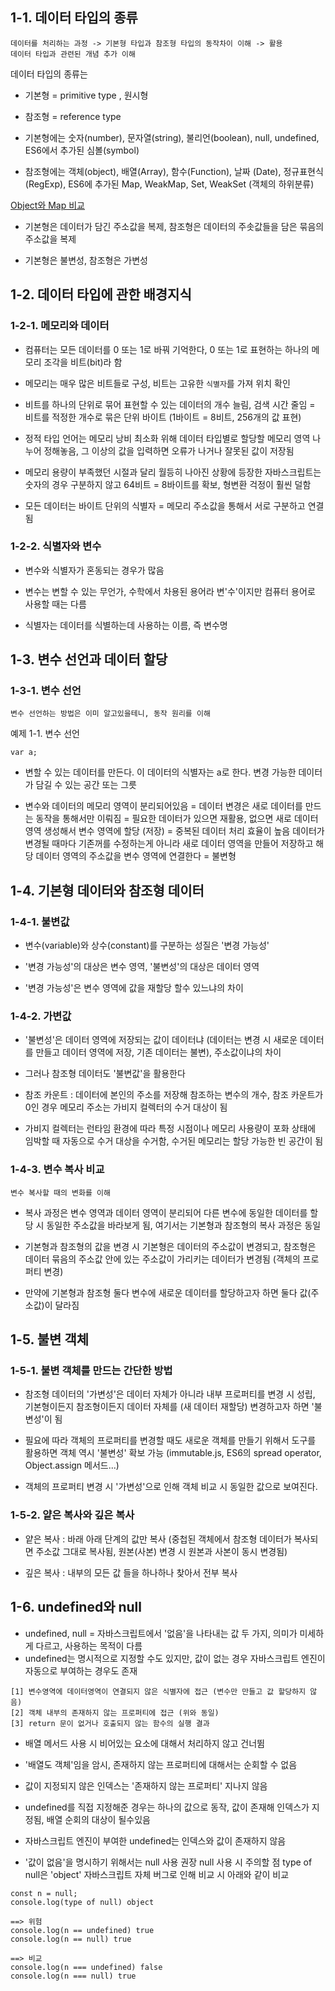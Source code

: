 ## 1-1. 데이터 타입의 종류

```
데이터를 처리하는 과정 -> 기본형 타입과 참조형 타입의 동작차이 이해 -> 활용
데이터 타입과 관련된 개념 추가 이해
```

데이터 타입의 종류는

- 기본형 = primitive type , 원시형

- 참조형 = reference type

- 기본형에는 숫자(number), 문자열(string), 불리언(boolean), null, undefined, ES6에서 추가된 심볼(symbol)

- 참조형에는 객체(object), 배열(Array), 함수(Function), 날짜 (Date), 정규표현식(RegExp), ES6에 추가된 Map, WeakMap, Set, WeakSet (객체의 하위분류)

[Object와 Map 비교](https://developer.mozilla.org/ko/docs/Web/JavaScript/Guide/Keyed_collections#object%EC%99%80_map_%EB%B9%84%EA%B5%90)

- 기본형은 데이터가 담긴 주소값을 복제, 참조형은 데이터의 주솟값들을 담은 묶음의 주소값을 복제

- 기본형은 불변성, 참조형은 가변성

## 1-2. 데이터 타입에 관한 배경지식

### 1-2-1. 메모리와 데이터

- 컴퓨터는 모든 데이터를 0 또는 1로 바꿔 기억한다, 0 또는 1로 표현하는 하나의 메모리 조각을 비트(bit)라 함

- 메모리는 매우 많은 비트들로 구성, 비트는 고유한 `식별자`를 가져 위치 확인

- 비트를 하나의 단위로 묶어 표현할 수 있는 데이터의 개수 늘림, 검색 시간 줄임 = 비트를 적정한 개수로 묶은 단위 바이트 (1바이트 = 8비트, 256개의 값 표현)

- 정적 타입 언어는 메모리 낭비 최소화 위해 데이터 타입별로 할당할 메모리 영역 나누어 정해놓음, 그 이상의 값을 입력하면 오류가 나거나 잘못된 값이 저장됨

- 메모리 용량이 부족했던 시절과 달리 월등히 나아진 상황에 등장한 자바스크립트는 숫자의 경우 구분하지 않고 64비트 = 8바이트를 확보, 형변환 걱정이 훨씬 덜함

- 모든 데이터는 바이트 단위의 식별자 = 메모리 주소값을 통해서 서로 구분하고 연결됨

### 1-2-2. 식별자와 변수

- 변수와 식별자가 혼동되는 경우가 많음

- 변수는 변할 수 있는 무언가, 수학에서 차용된 용어라 변'수'이지만 컴퓨터 용어로 사용할 때는 다름

- 식별자는 데이터를 식별하는데 사용하는 이름, 즉 변수명

## 1-3. 변수 선언과 데이터 할당

### 1-3-1. 변수 선언

```
변수 선언하는 방법은 이미 알고있을테니, 동작 원리를 이해
```

예제 1-1. 변수 선언

```
var a;
```

- 변할 수 있는 데이터를 만든다.
  이 데이터의 식별자는 a로 한다.
  변경 가능한 데이터가 담길 수 있는 공간 또는 그릇

- 변수와 데이터의 메모리 영역이 분리되어있음
  = 데이터 변경은 새로 데이터를 만드는 동작을 통해서만 이뤄짐
  = 필요한 데이터가 있으면 재활용, 없으면 새로 데이터 영역 생성해서 변수 영역에 할당 (저장)
  = 중복된 데이터 처리 효율이 높음
  데이터가 변경될 때마다 기존꺼를 수정하는게 아니라
  새로 데이터 영역을 만들어 저장하고 해당 데이터 영역의 주소값을
  변수 영역에 연결한다
  = 불변형

## 1-4. 기본형 데이터와 참조형 데이터

### 1-4-1. 불변값

- 변수(variable)와 상수(constant)를 구분하는 성질은 '변경 가능성'

- '변경 가능성'의 대상은 변수 영역, '불변성'의 대상은 데이터 영역

- '변경 가능성'은 변수 영역에 값을 재할당 할수 있느냐의 차이

### 1-4-2. 가변값

- '불변성'은 데이터 영역에 저장되는 값이 데이터냐 (데이터는 변경 시 새로운 데이터를 만들고 데이터 영역에 저장, 기존 데이터는 불변), 주소값이냐의 차이

- 그러나 참조형 데이터도 '불변값'을 활용한다

- 참조 카운트 : 데이터에 본인의 주소를 저장해 참조하는 변수의 개수, 참조 카운트가 0인 경우 메모리 주소는 가비지 컬렉터의 수거 대상이 됨

- 가비지 컬렉터는 런타임 환경에 따라 특정 시점이나 메모리 사용량이 포화 상태에 임박할 때 자동으로 수거 대상을 수거함, 수거된 메모리는 할당 가능한 빈 공간이 됨

### 1-4-3. 변수 복사 비교

```
변수 복사할 때의 변화를 이해
```

- 복사 과정은 변수 영역과 데이터 영역이 분리되어 다른 변수에 동일한 데이터를 할당 시 동일한 주소값을 바라보게 됨, 여기서는 기본형과 참조형의 복사 과정은 동일

- 기본형과 참조형의 값을 변경 시 기본형은 데이터의 주소값이 변경되고, 참조형은 데이터 묶음의 주소값 안에 있는 주소값이 가리키는 데이터가 변경됨 (객체의 프로퍼티 변경)

- 만약에 기본형과 참조형 둘다 변수에 새로운 데이터를 할당하고자 하면 둘다 값(주소값)이 달라짐

## 1-5. 불변 객체

### 1-5-1. 불변 객체를 만드는 간단한 방법

- 참조형 데이터의 '가변성'은 데이터 자체가 아니라 내부 프로퍼티를 변경 시 성립, 기본형이든지 참조형이든지 데이터 자체를 (새 데이터 재할당) 변경하고자 하면 '불변성'이 됨

- 필요에 따라 객체의 프로퍼티를 변경할 때도 새로운 객체를 만들기 위해서 도구를 활용하면 객체 역시 '불변성' 확보 가능 (immutable.js, ES6의 spread operator, Object.assign 메서드...)

- 객체의 프로퍼티 변경 시 '가변성'으로 인해 객체 비교 시 동일한 값으로 보여진다.

### 1-5-2. 얕은 복사와 깊은 복사

- 얕은 복사 : 바래 아래 단계의 값만 복사 (중첩된 객체에서 참조형 데이터가 복사되면 주소값 그대로 복사됨, 원본(사본) 변경 시 원본과 사본이 동시 변경됨)

- 깊은 복사 : 내부의 모든 값 들을 하나하나 찾아서 전부 복사

## 1-6. undefined와 null

- undefined, null = 자바스크립트에서 '없음'을 나타내는 값 두 가지, 의미가 미세하게 다르고, 사용하는 목적이 다름
- undefined는 명시적으로 지정할 수도 있지만, 값이 없는 경우 자바스크립트 엔진이 자동으로 부여하는 경우도 존재

```
[1] 변수영역에 데이터영역이 연결되지 않은 식별자에 접근 (변수만 만들고 값 할당하지 않음)
[2] 객체 내부의 존재하지 않는 프로퍼티에 접근 (위와 동일)
[3] return 문이 없거나 호출되지 않는 함수의 실행 결과
```

- 배열 메서드 사용 시 비어있는 요소에 대해서 처리하지 않고 건너뜀
- '배열도 객체'임을 암시, 존재하지 않는 프로퍼티에 대해서는 순회할 수 없음
- 값이 지정되지 않은 인덱스는 '존재하지 않는 프로퍼티' 지나지 않음

- undefined를 직접 지정해준 경우는 하나의 값으로 동작, 값이 존재해 인덱스가 지정됨, 배열 순회의 대상이 될수있음
- 자바스크립트 엔진이 부여한 undefined는 인덱스와 값이 존재하지 않음

- '값이 없음'을 명시하기 위해서는 null 사용 권장
  null 사용 시 주의할 점 type of null은 'object'
  자바스크립트 자체 버그로 인해 비교 시 아래와 같이 비교

```
const n = null;
console.log(type of null) object

==> 위험
console.log(n == undefined) true
console.log(n == null) true

==> 비교
console.log(n === undefined) false
console.log(n === null) true
```
